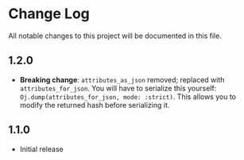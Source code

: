 # Change Log

All notable changes to this project will be documented in this file.

## 1.2.0

- **Breaking change**: `attributes_as_json` removed; replaced with
  `attributes_for_json`.  You will have to serialize this yourself:
  `Oj.dump(attributes_for_json, mode: :strict)`.  This allows you to modify the
  returned hash before serializing it.

## 1.1.0

- Initial release
